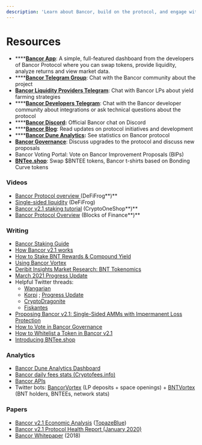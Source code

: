 ```yaml
---
description: 'Learn about Bancor, build on the protocol, and engage with the community.'
---
```


# Resources

* \*\*\*\*[**Bancor App**](https://www.bancor.network/): A simple, full-featured dashboard from the developers of Bancor Protocol where you can swap tokens, provide liquidity, analyze returns and view market data.
* \*\*\*\*[**Bancor Telegram Group**](https://t.me/bancor): Chat with the Bancor community about the project
* [**Bancor Liquidity Providers Telegram**](https://t.me/bancortraders): Chat with Bancor LPs about yield farming strategies
* \*\*\*\*[**Bancor Developers Telegram**](https://t.me/BancorDevelopers): Chat with the Bancor developer community about integrations or ask technical questions about the protocol
* \*\*\*\*[**Bancor Discord**](https://discord.com/invite/pe7EfaR)**:** Official Bancor chat on Discord
* \*\*\*\*[**Bancor Blog**](https://blog.bancor.network/): Read updates on protocol initiatives and development
* \*\*\*\*[**Bancor Dune Analytics**](https://duneanalytics.com/Bancor/bancor_1)**:** See statistics on Bancor protocol
* [**Bancor Governance**](http://gov.bancor.network/): Discuss upgrades to the protocol and discuss new proposals
* Bancor Voting Portal: Vote on Bancor Improvement Proposals \(BIPs\)
* [**BNTee.shop**](http://bntee.shop/): Swap $BNTEE tokens, Bancor t-shirts based on Bonding Curve tokens

### Videos

* [Bancor Protocol overview ](https://twitter.com/Bancor/status/1359455683939356674?s=20)\(DeFiFrog**\)**
* [Single-sided liquidity](https://twitter.com/DeFiFrog/status/1368623215673626625?s=20) \(DeFiFrog\)
* [Bancor v2.1 staking tutorial](https://www.youtube.com/watch?v=3P4vKIHcdas) \(CryptoOneShop**\)**
* [Bancor Protocol Overview](https://www.youtube.com/watch?v=sdd5TToLv9o&feature=youtu.be) \(Blocks of Finance**\)**

### Writing

* [Bancor Staking Guide](https://blog.bancor.network/how-to-stake-earn-snx-on-bancor-v2-1-e2311bcaa235)
* [How Bancor v2.1 works](https://blog.bancor.network/bancor-v2-1-staking-for-defi-dummies-f104a6a8281e)
* [How to Stake BNT Rewards & Compound Yield](https://blog.bancor.network/how-to-stake-bnt-liquidity-mining-rewards-compound-yield-2ad40b45c002)
* [Using Bancor Vortex](https://blog.bancor.network/using-bancor-vortex-46974a1c14f9)
* [Deribit Insights Market Research: BNT Tokenomics](https://insights.deribit.com/market-research/bancor-the-world-token/)
* [March 2021 Progress Update](https://blog.bancor.network/bancor-progress-update-march-2020-73007ed5a03a?source=collection_home---4------0-----------------------)
* Helpful Twitter threads: 
  * [Wangarian](https://twitter.com/Wangarian1/status/1367087459255738370)
  * [Korpi](https://twitter.com/korpi87/status/1366483481367351300?s=20) ; [Progress Update](https://twitter.com/korpi87/status/1370740679450714116?s=20)
  * [CryptoDragonite](https://twitter.com/CryptoDragonite/status/1359299751921938436?s=20)
  * [Fiskantes](https://twitter.com/Fiskantes/status/1368660305153318912?s=20)
* [Proposing Bancor v2.1: Single-Sided AMMs with Impermanent Loss Protection](https://blog.bancor.network/proposing-bancor-v2-1-single-sided-amm-with-elastic-bnt-supply-bcac9fe655b)
* [How to Vote in Bancor Governance](https://blog.bancor.network/how-to-vote-using-vbnt-c205f011db1e)
* [How to Whitelist a Token in Bancor v2.1](https://bancor.medium.com/how-to-whitelist-a-token-on-bancor-v2-1-c867b82675d4)
* [Introducing BNTee.shop](https://blog.bancor.network/introducing-bntees-eb5d5558a1b5) 

### Analytics

* [Bancor Dune Analytics Dashboard](https://duneanalytics.com/Bancor/bancor_1)
* [Bancor daily fees stats \(Cryptofees.info\)](https://cryptofees.info/)
* [Bancor APIs](https://docs.bancor.network/rest-api/api-reference)
* Twitter bots: [BancorVortex](https://twitter.com/BancorVortex) \(LP deposits + space openings\) + [BNTVortex](https://twitter.com/BntVortex) \(BNT holders, BNTEEs, network stats\)

### Papers

* [Bancor v2.1 Economic Analysis](https://drive.google.com/file/d/1en044m2wchn85aQBcoVx2elmxEYd5kEA/view) \([TopazeBlue](https://topaze.blue/)\)
* [Bancor v2.1 Protocol Health Report \(January 2020\)](https://blog.bancor.network/bancor-v2-1-protocol-health-report-january-2020-83338c904de0)
* [Bancor Whitepaper](https://storage.googleapis.com/website-bancor/2018/04/01ba8253-bancor_protocol_whitepaper_en.pdf) \(2018\)

